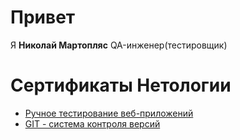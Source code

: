 # Привет

Я **Николай Мартопляс** QA-инженер(тестировщик)

# Сертификаты Нетологии

* [Ручное тестирование веб-приложений](https://github.com/NikolayMartoplyas/certificate/blob/main/manual-testing.jpg)
* [GIT - система контроля версий](https://github.com/NikolayMartoplyas/certificate/blob/main/GIT.jpg)
  

